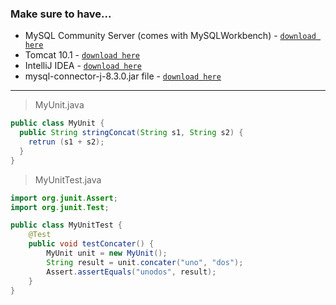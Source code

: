 ### Make sure to have...
- MySQL Community Server (comes with MySQLWorkbench) - [`download here`](https://dev.mysql.com/downloads/file/?id=526408)
- Tomcat 10.1 - [`download here`](https://dlcdn.apache.org/tomcat/tomcat-10/v10.1.23/bin/apache-tomcat-10.1.23.exe)
- IntelliJ IDEA - [`download here`](https://www.jetbrains.com/idea/download/download-thanks.html?platform=windows&code=IIC)
- mysql-connector-j-8.3.0.jar file - [`download here`](https://dev.mysql.com/downloads/file/?id=525082)
----
> MyUnit.java

```java
public class MyUnit {
  public String stringConcat(String s1, String s2) {
    retrun (s1 + s2);
  }
}
```

> MyUnitTest.java

```java
import org.junit.Assert;
import org.junit.Test;

public class MyUnitTest {
    @Test
    public void testConcater() {
        MyUnit unit = new MyUnit();
        String result = unit.concater("uno", "dos");
        Assert.assertEquals("unodos", result);
    }
}

```
